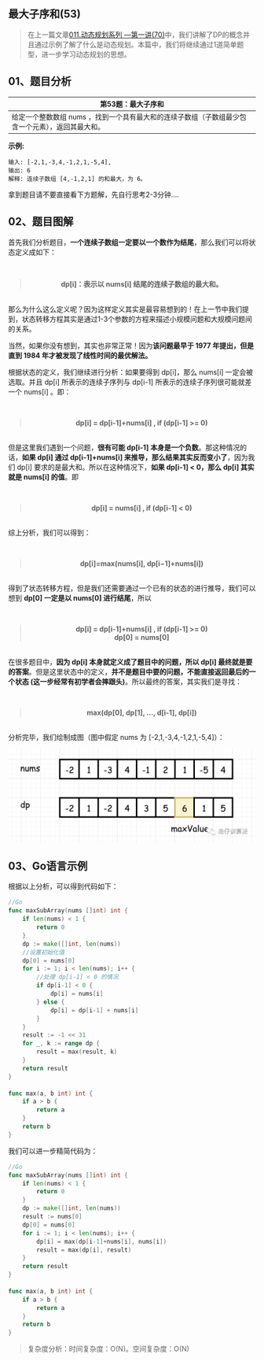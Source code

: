  
##  最大子序和(53)
 

> 在上一篇文章[011.动态规划系列 —第一讲(70)](c1/011.md)中，我们讲解了DP的概念并且通过示例了解了什么是动态规划。本篇中，我们将继续通过1道简单题型，进一步学习动态规划的思想。
## 01、题目分析

| 第53题：最大子序和                                           |
| ------------------------------------------------------------ |
| 给定一个整数数组 nums ，找到一个具有最大和的连续子数组（子数组最少包含一个元素），返回其最大和。 |

**示例:**

```
输入: [-2,1,-3,4,-1,2,1,-5,4],
输出: 6
解释: 连续子数组 [4,-1,2,1] 的和最大，为 6。
```
拿到题目请不要直接看下方题解，先自行思考2-3分钟....

## 02、题目图解

首先我们分析题目，**一个连续子数组一定要以一个数作为结尾**，那么我们可以将状态定义成如下：

<br/>

><center><b> dp[i]：表示以 nums[i] 结尾的连续子数组的最大和。 </b></center>

<br/>那么为什么这么定义呢？因为这样定义其实是最容易想到的！在上一节中我们提到，状态转移方程其实是通过1-3个参数的方程来描述小规模问题和大规模问题间的关系。

当然，如果你没有想到，其实也非常正常！因为**该问题最早于 1977 年提出，但是直到 1984 年才被发现了线性时间的最优解法。**

根据状态的定义，我们继续进行分析：如果要得到 dp[i]，那么 nums[i] 一定会被选取。并且 dp[i] 所表示的连续子序列与 dp[i-1] 所表示的连续子序列很可能就差一个 nums[i] 。即：

<br/>

> <center><b> dp[i] = dp[i-1]+nums[i] , if (dp[i-1] >= 0) </b></center>

<br/>但是这里我们遇到一个问题，**很有可能 dp[i-1] 本身是一个负数**。那这种情况的话，**如果 dp[i] 通过 dp[i-1]+nums[i] 来推导，那么结果其实反而变小了**，因为我们 dp[i] 要求的是最大和。所以在这种情况下，**如果 dp[i-1] < 0，那么 dp[i] 其实就是 nums[i] 的值**。即 

<br/>

> <center><b> dp[i] = nums[i] , if (dp[i-1] < 0) </b></center>

<br/>综上分析，我们可以得到：

<br/>

> <center><b> dp[i]=max(nums[i], dp[i−1]+nums[i]) </b></center>

<br/>得到了状态转移方程，但是我们还需要通过一个已有的状态的进行推导，我们可以想到 **dp[0] 一定是以 nums[0] 进行结尾**，所以 

<br/>

> <center><b> dp[i] = dp[i-1]+nums[i] , if (dp[i-1] >= 0) </b></center>
> <center><b> dp[0] = nums[0] </b></center>

<br/>在很多题目中，**因为 dp[i] 本身就定义成了题目中的问题，所以 dp[i] 最终就是要的答案**。但是这里状态中的定义，**并不是题目中要的问题，不能直接返回最后的一个状态 (这一步经常有初学者会摔跟头)**。所以最终的答案，其实我们是寻找：

<br/>

> <center><b> max(dp[0], dp[1], ..., d[i-1], dp[i]) </b></center>

<br/>分析完毕，我们绘制成图（图中假定 nums 为  [-2,1,-3,4,-1,2,1,-5,4]）：

<img src="./202/1.jpg" alt="PNG" style="zoom:67%;" />

## 03、Go语言示例

 根据以上分析，可以得到代码如下：

```go
//Go
func maxSubArray(nums []int) int {
	if len(nums) < 1 {
		return 0
	}
	dp := make([]int, len(nums))
    //设置初始化值 
	dp[0] = nums[0]
	for i := 1; i < len(nums); i++ {
        //处理 dp[i-1] < 0 的情况
		if dp[i-1] < 0 {
			dp[i] = nums[i]
		} else {
			dp[i] = dp[i-1] + nums[i]
		}
	}
	result := -1 << 31
	for _, k := range dp {
		result = max(result, k)
	}
	return result
}

func max(a, b int) int {
	if a > b {
		return a
	}
	return b
}
```

我们可以进一步精简代码为：

```go
//Go
func maxSubArray(nums []int) int {
	if len(nums) < 1 {
		return 0
	}
    dp := make([]int, len(nums))
	result := nums[0]
    dp[0] = nums[0]
	for i := 1; i < len(nums); i++ {
		dp[i] = max(dp[i-1]+nums[i], nums[i])
		result = max(dp[i], result)
	}
	return result
}

func max(a, b int) int {
	if a > b {
		return a
	}
	return b
}
```

> 复杂度分析：时间复杂度：O(N)。空间复杂度：O(N)